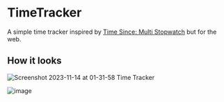 # TimeTracker


A simple time tracker inspired by [Time Since: Multi Stopwatch](https://apps.apple.com/us/app/time-since-multi-stopwatch/id1582992224) but for the web. 

## How it looks

![Screenshot 2023-11-14 at 01-31-58 Time Tracker](https://github.com/TheTrio/TimeTracker/assets/10794178/902a1554-a822-4dc7-b909-c29f3fc3caf5)

![image](https://github.com/TheTrio/TimeTracker/assets/10794178/63792162-162f-404f-b031-b9169d0734d0)

